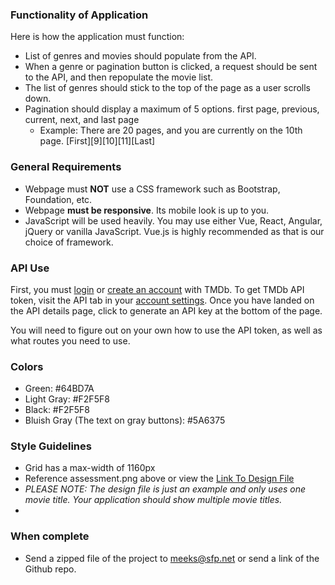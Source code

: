 ### Functionality of Application
Here is how the application must function:
- List of genres and movies should populate from the API.
- When a genre or pagination button is clicked, a request should be sent to the API, and then repopulate the movie list.
- The list of genres should stick to the top of the page as a user scrolls down.
- Pagination should display a maximum of 5 options. first page, previous, current, next, and last page
  - Example: There are 20 pages, and you are currently on the 10th page. [First][9][10][11][Last]

### General Requirements
- Webpage must **NOT** use a CSS framework such as Bootstrap, Foundation, etc.
- Webpage **must be responsive**. Its mobile look is up to you.
- JavaScript will be used heavily. You may use either Vue, React, Angular, jQuery or vanilla JavaScript. Vue.js is highly recommended as that is our choice of framework.

### API Use
First, you must [login](https://www.themoviedb.org/login) or [create an account](https://www.themoviedb.org/account/signup) with TMDb.
To get TMDb API token, visit the API tab in your [account settings](https://www.themoviedb.org/settings/api).
Once you have landed on the API details page, click to generate an API key at the bottom of the page.

You will need to figure out on your own how to use the API token, as well as what routes you need to use.

### Colors
- Green: #64BD7A
- Light Gray: #F2F5F8
- Black: #F2F5F8
- Bluish Gray (The text on gray buttons): #5A6375

### Style Guidelines
- Grid has a max-width of 1160px
- Reference assessment.png above or view the [Link To Design File](https://www.figma.com/file/NO15PRTCxfmuoVr22ubz1f/Movie-App-Copy?node-id=0%3A1)
- *PLEASE NOTE: The design file is just an example and only uses one movie title. Your application should show multiple movie titles.*
- 
### When complete

- Send a zipped file of the project to meeks@sfp.net or send a link of the Github repo.